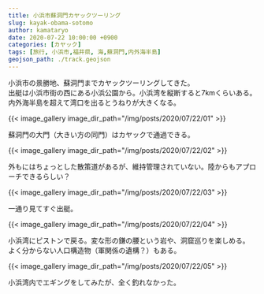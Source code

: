 ```yaml
---
title: 小浜市蘇洞門カヤックツーリング
slug: kayak-obama-sotomo
author: kamataryo
date: 2020-07-22 10:00:00 +0900
categories: [カヤック]
tags: [旅行, 小浜市,福井県, 海,蘇洞門,内外海半島]
geojson_path: ./track.geojson
---
```


小浜市の景勝地、蘇洞門までカヤックツーリングしてきた。  
出艇は小浜市街の西にある小浜公園から。小浜湾を縦断すると7kmくらいある。
内外海半島を超えて湾口を出るとうねりが大きくなる。

{{< image_gallery image_dir_path="/img/posts/2020/07/22/01" >}}

蘇洞門の大門（大きい方の同門）はカヤックで通過できる。

{{< image_gallery image_dir_path="/img/posts/2020/07/22/02" >}}

 外もにはちょっとした散策道があるが、維持管理されていない。陸からもアプローチできるらしい？

{{< image_gallery image_dir_path="/img/posts/2020/07/22/03" >}}

一通り見てすぐ出艇。

{{< image_gallery image_dir_path="/img/posts/2020/07/22/04" >}}

小浜湾にピストンで戻る。変な形の鎌の腰という岩や、洞窟巡りを楽しめる。  
よく分からない人口構造物（軍関係の遺構？）もある。

{{< image_gallery image_dir_path="/img/posts/2020/07/22/05" >}}

小浜湾内でエギングをしてみたが、全く釣れなかった。
